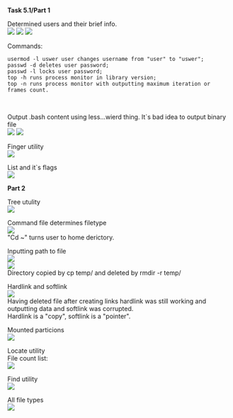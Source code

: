 **Task 5.1/Part 1**
<br>

Determined users and their brief info.
<br>
<img src="https://github.com/HighLandner/DevOps_online_Kharkiv_2021Q1/blob/master/m5/task5.1/images/w.png">
<img src="https://github.com/HighLandner/DevOps_online_Kharkiv_2021Q1/blob/master/m5/task5.1/images/w%20-s.png">
<img src="https://github.com/HighLandner/DevOps_online_Kharkiv_2021Q1/blob/master/m5/task5.1/images/w%20-i.png">
<br>

Commands:
<br>
```
usermod -l uswer user changes username from "user" to "uswer";
passwd -d deletes user password;
passwd -l locks user password;
top -h runs process monitor in library version;
top -n runs process monitor with outputting maximum iteration or frames count.
```
<br>

Output .bash content using less...wierd thing. It`s bad idea to output binary file
<br>
<img src="https://github.com/HighLandner/DevOps_online_Kharkiv_2021Q1/blob/master/m5/task5.1/images/less_bash.png">
<img src="https://github.com/HighLandner/DevOps_online_Kharkiv_2021Q1/blob/master/m5/task5.1/images/less_bash_2.png">
<br>

Finger utility
<br>
<img src="https://github.com/HighLandner/DevOps_online_Kharkiv_2021Q1/blob/master/m5/task5.1/images/finger.png">
<br>

List and it`s flags
<br>
<imf src="https://github.com/HighLandner/DevOps_online_Kharkiv_2021Q1/blob/master/m5/task5.1/images/ls%20-a.png">
<img src="https://github.com/HighLandner/DevOps_online_Kharkiv_2021Q1/blob/master/m5/task5.1/images/ls%20-l.png">
<br>

**Part 2**
<br>

Tree utulity
<br>
<img src="https://github.com/HighLandner/DevOps_online_Kharkiv_2021Q1/blob/master/m5/task5.1/images/tree.png">
<br>

Command file determines filetype
<br>
<img src="https://github.com/HighLandner/DevOps_online_Kharkiv_2021Q1/blob/master/m5/task5.1/images/filetype.png">
<br>
"Cd ~" turns user to home derictory.
<br>

Inputting path to file
<br>
<img src="https://github.com/HighLandner/DevOps_online_Kharkiv_2021Q1/blob/master/m5/task5.1/images/path_to_file.png">
<br>
<img src="https://github.com/HighLandner/DevOps_online_Kharkiv_2021Q1/blob/master/m5/task5.1/images/cp_file.png">
<br>
Directory copied by cp temp/ and deleted by rmdir -r temp/
<br> 

Hardlink and softlink
<br>
<img src="https://github.com/HighLandner/DevOps_online_Kharkiv_2021Q1/blob/master/m5/task5.1/images/hard_and_soft.png">
<br>
Having deleted file after creating links hardlink was still working and outputting data and softlink was corrupted.
<br>
Hardlink is a "copy", softlink is a "pointer".
<br>

Mounted particions
<br>
<img src="https://github.com/HighLandner/DevOps_online_Kharkiv_2021Q1/blob/master/m5/task5.1/images/devices.png">
<br>

Locate utility
<br>
File count list:
<br>
<img src="https://github.com/HighLandner/DevOps_online_Kharkiv_2021Q1/blob/master/m5/task5.1/images/locate.jpg">
<br>

Find utility
<br>
<img src="https://github.com/HighLandner/DevOps_online_Kharkiv_2021Q1/blob/master/m5/task5.1/images/find_host.png">
<br>

All file types
<br>
<img src="https://github.com/HighLandner/DevOps_online_Kharkiv_2021Q1/blob/master/m5/task5.1/images/all_file_types.png">
<br>

